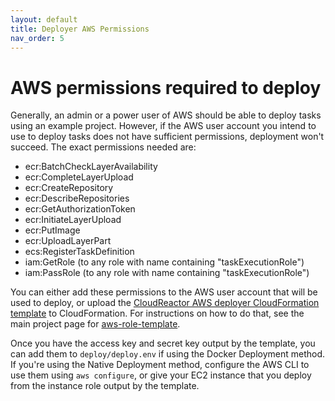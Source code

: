 ```yaml
---
layout: default
title: Deployer AWS Permissions
nav_order: 5
---
```

# AWS permissions required to deploy

Generally, an admin or a power user of AWS should be able to deploy
tasks using an example project. However, if the AWS user account
you intend to use to deploy tasks does not have sufficient permissions,
deployment won't succeed. The exact permissions needed are:

* ecr:BatchCheckLayerAvailability
* ecr:CompleteLayerUpload
* ecr:CreateRepository
* ecr:DescribeRepositories
* ecr:GetAuthorizationToken
* ecr:InitiateLayerUpload
* ecr:PutImage
* ecr:UploadLayerPart
* ecs:RegisterTaskDefinition
* iam:GetRole (to any role with name containing "taskExecutionRole")
* iam:PassRole (to any role with name containing "taskExecutionRole")

You can either add these permissions to the AWS user account that
will be used to deploy, or upload the
[CloudReactor AWS deployer CloudFormation template](https://raw.githubusercontent.com/CloudReactor/aws-role-template/master/cloudreactor-aws-deploy-role-template.json) to CloudFormation.
For instructions on how to do that, see the
main project page for [aws-role-template](https://github.com/CloudReactor/aws-role-template/).

Once you have the access key and secret key output by the template,
you can add them to `deploy/deploy.env` if using the Docker Deployment
method. If you're using the Native Deployment method, configure the
AWS CLI to use them using `aws configure`, or give your EC2 instance
that you deploy from the instance role output by the template.
